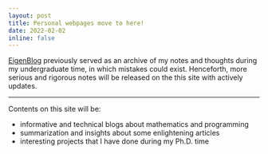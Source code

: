 ```yaml
---
layout: post
title: Personal webpages move to here!
date: 2022-02-02
inline: false
---
```


[EigenBlog](https://naturegeorge.github.io/eigenblog) previously served as an archive of my notes and thoughts during my undergraduate time, in which mistakes could exist. Henceforth, more serious and rigorous notes will be released on the this site with actively updates.

***

Contents on this site will be:

* informative and technical blogs about mathematics and programming
* summarization and insights about some enlightening articles
* interesting projects that I have done during my Ph.D. time
